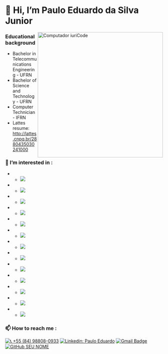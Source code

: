 # 👋 **Hi, I’m  Paulo Eduardo da Silva Junior**

<img src="https://raw.githubusercontent.com/MicaelliMedeiros/micaellimedeiros/master/image/computer-illustration.png" min-width="400px" max-width="400px" width="400px" align="right" alt="Computador iuriCode">

### Educational background
- Bachelor in Telecommunications Engineering - UFRN
- Bachelor of Science and Technology - UFRN
- Computer Technician - IFRN
- Lattes resume: http://lattes.cnpq.br/2880435030241000
### 👀 I’m interested in : 
-  - <img src="https://img.shields.io/badge/ZABBIX-FF0000?style=plastic&logo=zotero&logoColor=write">
-  - <img src="https://img.shields.io/badge/Grafana-F4FA58?style=plastic&logo=grafana&logoColor=write">
-  - <img src="https://img.shields.io/badge/Docker-2496ED?style=plastic&logo=docker&logoColor=white">
-  - <img src="https://img.shields.io/badge/Kubernetes-326DE6?style=plastic&logo=kubernetes&logoColor=white">
-  - <img src="https://img.shields.io/badge/Puppet-FFAD19?style=plastic&logo=puppet&logoColor=black">
-  - <img src="https://img.shields.io/badge/Ansible-000000?style=plastic&logo=Ansible&logoColor=white">
-  - <img src="https://img.shields.io/badge/Terraform-7B42BC?style=plastic&logo=terraform&logoColor=white">
-  - <img src="https://img.shields.io/badge/OpenStack-EA2046?style=plastic&logo=openstack&logoColor=white">
-  - <img src="https://img.shields.io/badge/Microsoft_Azure-0089D6?style=plastic&logo=microsoft-azure&logoColor=white"> 
-  - <img src="https://img.shields.io/badge/Oracle%20Cloud-FF0000?style=plastic&logo=oracle&logoColor=write"> 
-  - <img src="https://img.shields.io/badge/Proxmox-000000?style=plastic&logo=proxmox&logoColor=write">
-  - <img src="https://img.shields.io/badge/PowerShell-EFFBFB?style=plastic&logo=powershell&logoColor=write">
-  - <img src="https://img.shields.io/badge/Python-14354C?style=plastic&logo=python&logoColor=white">

### 📫 How to reach me : 

[![📞 +55 (84) 98808-0933](https://img.shields.io/badge/-55%20(84)%2098808%200933-424242?style=plastic&logo=homeadvisor&logoColor=white)]()
[![Linkedin: Paulo Eduardo](https://img.shields.io/badge/-Paulo%20Eduardo-blue?style=plastic&logo=Linkedin&logoColor=white&link=https://www.linkedin.com/in/paulo-eduardo-5a18b3174)](https://www.linkedin.com/in/paulo-eduardo-5a18b3174)
[![Gmail Badge](https://img.shields.io/badge/-paulo.eduardo.093@ufrn.edu.br-006bed?style=plastic&labelColor=black&logo=Gmail&logoColor=write&link=mailto:paulo.eduardo.093@ufrn.edu.br)](mailto:paulo.eduardo.093@ufrn.edu.br)
[![GitHub SEU NOME](https://img.shields.io/github/followers/VanessaSwerts?label=PauloBigooD&style=social)](https://github.com/PauloBigooD)

<!---
PauloBigooD/PauloBigooD is a ✨ special ✨ repository because its `README.md` (this file) appears on your GitHub profile.
You can click the Preview link to take a look at your changes.
--->

